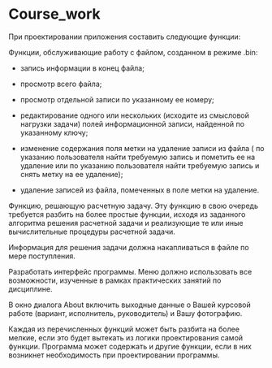 # Course_work
При проектировании приложения составить следующие функции:

Функции, обслуживающие работу с файлом, созданном в режиме .bin:

- запись информации в конец файла;

- просмотр всего файла;

- просмотр отдельной записи по указанному ее номеру;

- редактирование одного или нескольких (исходите из смысловой нагрузки задачи) полей
информационной записи, найденной по указанному ключу;

- изменение содержания поля метки на удаление записи из файла ( по указанию пользователя найти
требуемую запись и пометить ее на удаление или по указанию пользователя найти требуемую запись и
снять метку на ее удаление);

- удаление записей из файла, помеченных в поле метки на удаление.

Функцию, решающую расчетную задачу. Эту функцию в свою очередь
требуется разбить на более простые функции, исходя из заданного алгоритма решения
расчетной задачи и реализующие те или иные вычислительные процедуры расчетной
задачи.

Информация для решения задачи должна накапливаться в файле по
мере поступления.

Разработать интерфейс программы. Меню должно использовать все возможности, изученные в рамках
практических занятий по дисциплине.

В окно диалога About включить выходные данные о Вашей курсовой работе (вариант, исполнитель,
руководитель) и Вашу фотографию.

Каждая из перечисленных функций может быть разбита на более мелкие, если это будет
вытекать из логики проектирования самой функции.
Программа может содержать и другие функции, если в них возникнет необходимость
при проектировании программы.
